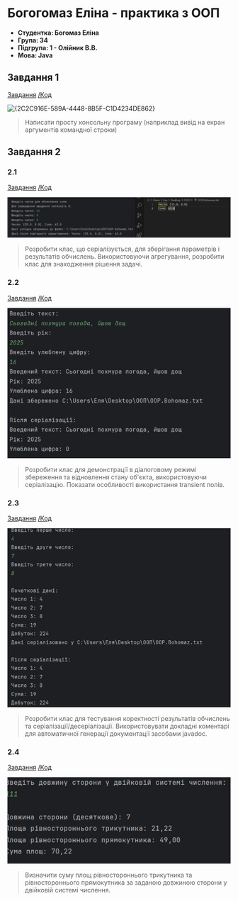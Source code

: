 # Богогомаз Еліна - практика з ООП
- **Студентка: Богомаз Еліна**
- **Група: 34**
- **Підгрупа: 1 - Олійник В.В.**
- **Мова: Java**
## Завдання 1
[Завдання](https://github.com/ElinaBohomaz/OOP.Bohomaz/blob/main/OOP/src/task1/Readme.md) 
[/Код](https://github.com/ElinaBohomaz/OOP.Bohomaz/blob/main/OOP/src/task1/Main.java)

![{2C2C916E-589A-4448-8B5F-C1D4234DE862}](https://github.com/user-attachments/assets/0189cdb5-a342-487f-893f-07bae5642706)
> Написати просту консольну програму (наприклад вивід на екран аргументів командної строки)

## Завдання 2
### 2.1
[Завдання](https://github.com/ElinaBohomaz/OOP.Bohomaz/blob/main/OOP/src/task2/readme.md) 
[/Код](https://github.com/ElinaBohomaz/OOP.Bohomaz/blob/main/OOP/src/task2/Main1.java)

![img.png](image/img.png)
> Розробити клас, що серіалізується, для зберігання параметрів і результатів обчислень. Використовуючи агрегування, розробити клас для знаходження рішення задачі.

### 2.2
[Завдання](https://github.com/ElinaBohomaz/OOP.Bohomaz/blob/main/OOP/src/task2/readme.md)
[/Код](https://github.com/ElinaBohomaz/OOP.Bohomaz/blob/main/OOP/src/task2/Main2.java)

![img_2.png](image/img_2.png)
> Розробити клас для демонстрації в діалоговому режимі збереження та відновлення стану об'єкта, використовуючи серіалізацію. Показати особливості використання transient полів.

### 2.3
[Завдання](https://github.com/ElinaBohomaz/OOP.Bohomaz/blob/main/OOP/src/task2/readme.md)
[/Код](https://github.com/ElinaBohomaz/OOP.Bohomaz/blob/main/OOP/src/task2/Main3.java)

![img_3.png](image/img_3.png)
> Розробити клас для тестування коректності результатів обчислень та серіалізації/десеріалізації. Використовувати докладні коментарі для автоматичної генерації документації засобами javadoc.

### 2.4
[Завдання](https://github.com/ElinaBohomaz/OOP.Bohomaz/blob/main/OOP/src/task2/readme.md)
[/Код](https://github.com/ElinaBohomaz/OOP.Bohomaz/blob/main/OOP/src/task2/Main4.java)

![img_4.png](image/img_4.png)
> Визначити суму площ рівностороннього трикутника та рівностороннього прямокутника за заданою довжиною сторони у двійковій системі числення.